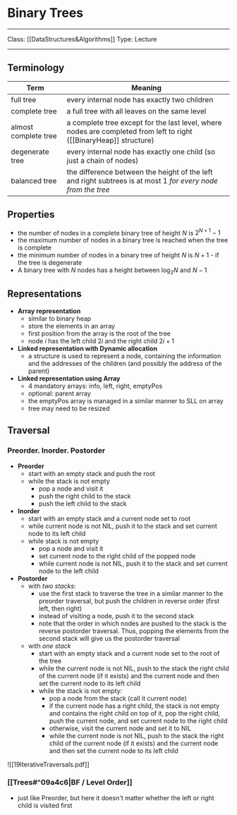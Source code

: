 # Binary Trees
___
Class: [[DataStructures&Algorithms]]
Type: Lecture
___
## Terminology
| Term                 | Meaning                                                                                                            |
| -------------------- | ------------------------------------------------------------------------------------------------------------------ |
| full tree            | every internal node has exactly two children                                                                       |
| complete tree        | a full tree with all leaves on the same level                                                                      |
| almost complete tree | a complete tree except for the last level, where nodes are completed from left to right ([[BinaryHeap]] structure) |
| degenerate tree      | every internal node has exactly one child (so just a chain of nodes)                                               |
| balanced tree        | the difference between the height of the left and right subtrees is at most 1 *for every node from the tree*       |
## Properties
- the number of nodes in a complete binary tree of height $N$ is $2^{N+1}-1$
- the maximum number of nodes in a binary tree is reached when the tree is complete
- the minimum number of nodes in a binary tree of height $N$ is $N+1$ - if the tree is degenerate
- A binary tree with $N$ nodes has a height between $\log_2N$ and $N - 1$

## Representations
-  **Array representation** 
	- similar to binary heap
	- store the elements in an array
	- first position from the array is the root of the tree
	- node $i$ has the left child $2i$ and the right child $2i+1$ 
- **Linked representation with Dynamic allocation**
	- a structure is used to represent a node, containing the information and the addresses of the children (and possibly the address of the parent)
- **Linked representation using Array**
	- 4 mandatory arrays: info, left, right, emptyPos
	- optional: parent array
	- the emptyPos array is managed in a similar manner to SLL on array
	- tree may need to be resized

## Traversal
### Preorder. Inorder. Postorder
- **Preorder** 
	- start with an empty stack and push the root
	- while the stack is not empty
		- pop a node and visit it
		- push the right child to the stack
		- push the left child to the stack
- **Inorder**
	- start with an empty stack and a current node set to root
	- while current node is not NIL, push it to the stack and set current node to its left child
	- while stack is not empty
		- pop a node and visit it
		- set current node to the right child of the popped node
		- while current node is not NIL, push it to the stack and set current node to the left child
- **Postorder**
	- with *two stacks*: 
		- use the first stack to traverse the tree in a similar manner to the preorder traversal, but push the children in reverse order (first left, then right)
		- instead of visiting a node, push it to the second stack 
		- note that the order in which nodes are pushed to the stack is the reverse postorder traversal. Thus, popping the elements from the second stack will give us the postorder traversal
	- with *one stack*
		- start with an empty stack and a current node set to the root of the tree
		- while the current node is not NIL, push to the stack the right child of the current node (if it exists) and the current node and then set the current node to its left child
		- while the stack is not empty:
			- pop a node from the stack (call it current node)
			- if the current node has a right child, the stack is not empty and contains the right child on top of it, pop the right child, push the current node, and set current node to the right child
			- otherwise, visit the current node and set it to NIL
			- while the current node is not NIL, push to the stack the right child of the current node (if it exists) and the current node and then set the current node to its left child

![[19IterativeTraversals.pdf]]
### [[Trees#^09a4c6|BF / Level Order]]  
- just like Preorder, but here it doesn't matter whether the left or right child is visited first

